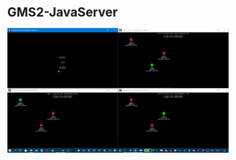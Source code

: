 # GMS2-JavaServer

![Showcase](https://raw.githubusercontent.com/zwazel/GMS2-JavaServer/main/showCase/networkTests/itsActuallyPrettySmoooth.gif)
